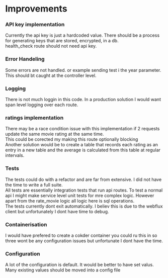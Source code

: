 # Improvements

### API key implementation
Currently the api key is just a hardcoded value. There should be a process for generating keys that are stored, encrypted, in a db.<br>
health_check route should not need api key.

### Error Handeling
Some errors are not handled. or example sending test i the year parameter. This should bt caught at the controller level.

### Logging
There is not much loggin in this code. In a production solution I would want span level logging over each route.

### ratings implementation
There may be a race condition issue with this implementation if 2 requests update the same movie rating at the same time.<br>
This could be corected my making this route optionally blocking<br>
Another solution would be to create a table that records each rating as an entry in a new table and the average is calculated from this table at regular intervals.

### Tests
The tests could do with a refactor and are far from extensive. I did not have the time to write a full suite.<br>
All tests are essentially integration tests that run api routes. To test a normal api I might make service level unit tests for mre complex logic. However apart from the rate_movie logic all logic here is sql operations.<br>
The tests currently dont exit automatically. I believ this is due to the webflux client but unfortunately I dont have time to debug.

### Containerisation
I would have prefered to create a cokder container you could ru this in so three wont be any configuration issues but unfortunate I dont have the time.

### Configuration
A lot of the configuration is default. It would be better to have set valus.<br>
Many existing values should be moved into a config file